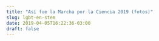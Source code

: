 ```yaml
---
title: "Así fue la Marcha por la Ciencia 2019 (fotos)"
slug: lgbt-en-stem
date: 2019-04-05T16:22:36-03:00
draft: false
---
```

<script src="https://cdn.jsdelivr.net/npm/publicalbum@latest/embed-ui.min.js" async></script>
<div class="pa-carousel-widget" style="width:100%; height:480px; display:none;"
  data-link="https://photos.app.goo.gl/WDYoQ1K1mzxSfCNq8"
  data-title="Marcha por la Ciencia 2019 🔬"
  data-description="33 new photos · Album by Agustín Covarrubias"
  data-background-color="#49bf9d">
  <img data-src="https://lh3.googleusercontent.com/wwNTo8eEM7MGE50vFJmky_PHVCEJvxuPNPpPsTubfxTv-JEVkcT1L7qX6PSKtyVl1w3JaBjvF4PonIzxFXxyfMsD06-0_nKhVjDouAWjnHIqYugd4nCyjG86g5FecdayhcmIZv41QtE=w1920-h1080" src="" alt="" />
  <img data-src="https://lh3.googleusercontent.com/lMJrfGgtZVhgPqg_yGQ-tS071nT0l2UhPzweoubA-T777QGxqddyo9gzUrVc0V16r9C74xw4aoQH8XhbPfpaWrQl_BgEHu6abeGTuHeT0ngfAO9RiqRA_HZAwBKVUmkK75PQbS4OoFc=w1920-h1080" src="" alt="" />
  <img data-src="https://lh3.googleusercontent.com/UYDB3kNRPEL1eiVDbfezLRD73n16nNNQ_LTjJePxPAF70Fngv6Mfknt-9_pjmorNtEXaLqsLBk1F-y0A8muZXfM4MJIZFKhb6yquksCyGaaScHbWxOdlzexIkSCb3kae_FLNuiM7uO0=w1920-h1080" src="" alt="" />
  <img data-src="https://lh3.googleusercontent.com/dk5BtLmT57B3sCc9DlEX2VblQ7omjXZ8dlFVMCsvADDu03kcnzMyFmxLFt93bRPve_NSNKecSKfTN9bzT0lh6rbddwO3UL_UYcaxOaMxSouQT7FzlMvk0Ny4mvVQEohH_45c6B0gEmA=w1920-h1080" src="" alt="" />
  <img data-src="https://lh3.googleusercontent.com/XEqTsXcZ4WCYtcJM6o9sTcfJ3SWEdg7U7_WCtpuS28b04Suv8HUkoAZIFCMJLIOFbDFLQc1dYwBsz7DbDkxVqPBfi_oQ5hXkl0CIBR9SIupGZ6-_jczdSYYOB47YOgH0GMaVhWzn__0=w1920-h1080" src="" alt="" />
  <img data-src="https://lh3.googleusercontent.com/-wa_OOPlQWUIuPbwgV9_RqxkivVWpJ0o1ScM_Az6Lhdlul8pDNffOgnMTygGkoU7tJsHFNfuAyjrhBRjP8gj2jWdloR6B97LI7Uo--GP-BykagLqPTJvvD9NtZfN7wF2fcGVLbEc0L8=w1920-h1080" src="" alt="" />
  <img data-src="https://lh3.googleusercontent.com/RT2FXm3TQ8s61W6M98pjQniK_qGUwMiLkyUq2nDScqLq8M9mmBhZ6noWbug97fOsAe5Pf2vUUy6pfOJq_v4hwYJEIiJqXUNQiswQUwyJea9K8CZm0XpUahz2ikTlKyC7J7qZveawalE=w1920-h1080" src="" alt="" />
  <img data-src="https://lh3.googleusercontent.com/MTz-cbVX8VSRcB9SDYkGl-NlHmId3CbMl_e98SzA_SgGgseFw9dFU8W80RGbUdiOEh6ZuV3j-VDIT6VNDyF0RhdutH55AWwEB5zfoFrtBBQYkrEiswYgg6QmUOCyawV4L8mA8xZMtQA=w1920-h1080" src="" alt="" />
  <img data-src="https://lh3.googleusercontent.com/AbeUQHP5MIyjXNCwgp7D9diSKXUuQx3TENiH8UckOz4eJmD_-91LIR8idsocYT9P8SrCRlNcS7dcOw42TKxtQ1vCJQ3Dos4chC1yJmDa8C8504_8OzQsZX4Ti69GZcdiCbE6_KhTjMI=w1920-h1080" src="" alt="" />
  <img data-src="https://lh3.googleusercontent.com/aFm3ybTccwzpXSr56cfP4irZ3unmuVPkL7i0ROMolfR-ClqcvWmSkQroPCo93bF2FDEz_wZYQitY9pDjYuugtQEiH7JzGm9FS4kIbp4yn1VBYDQvZDLgocZWafyZrnXdgQcbbJwN8K8=w1920-h1080" src="" alt="" />
  <img data-src="https://lh3.googleusercontent.com/AoVecMVe4z8A1oGH6V3NKUKcN_2zbqJkFJlIiNDYHhdrftFiHej_z2OIQt26hIVFayR5G23A_sTmADUWnMCi4tOeGzwNJ7v5q7zFOovSEaRWG2bPw-f31w1eZvpKxE_LeQvJOUhZnkE=w1920-h1080" src="" alt="" />
  <img data-src="https://lh3.googleusercontent.com/TKZM-YSB144be9iZQyrdrSy5DRMaXNSbXMmRqPnFXdKfdTJSsjYrupVZYZKu9dIzRTAHv99gegwcboAZQr2Td9OG73L_zLQ8M7cw9A1dG9TxVAFuSGtzRapKh9ADORi0oF-8eVt8M7Q=w1920-h1080" src="" alt="" />
  <img data-src="https://lh3.googleusercontent.com/UMdoNj4jDjc3XL0ohVy-ZG-GR6M3Ita2b-_MZGvH9hg6L73JDAjRgqYb77a7osuQCqnyJRSKjmpvUjfBh_rFbF3ECpIiR-2d23BfFtIzTiba_dINU4ybRWBfAGHgH54iRuuOm17CFMI=w1920-h1080" src="" alt="" />
  <img data-src="https://lh3.googleusercontent.com/lCyXHOgPS0G6AxsJImLSkIg-o2p1pDChsPg0ihkMFtZg9PppOhom4c_nErnBV1ozoAVjldxLNFwaEyjbnJ_UDKqWhtn6Z2h5JRDMqStGFU4nDeZiA4N0Nk7a_Z2weJNVDO5wFUfu2Hs=w1920-h1080" src="" alt="" />
  <img data-src="https://lh3.googleusercontent.com/6bkx4vVfatx-vz1dLTtSMEz8c_OzTZUl9YBd1sMddsOiu5P3tWNpLDega1PZWg-J9lyHg2DNZ9lRRQ7x1sHJ-5zyHLkgmd-_ZyX2F6Hk6LQwFd0se_IJpANdHAilkRXz_qmVvlKLNGM=w1920-h1080" src="" alt="" />
  <img data-src="https://lh3.googleusercontent.com/Rb4iWYFYHzQkbubfhLVQDZOw4kZHnbwyB__3gIEjDX7-6QgOx8osblgfQjSAvWa7gebT_cKxGw-gfkYwBCho2d8wn8oJ0INLaLhVsU8TLDJZkedOSJ3QQcUAgcK404FGXlsEGaON97E=w1920-h1080" src="" alt="" />
  <img data-src="https://lh3.googleusercontent.com/ecVZeRXAATbQJK3HZhwk0UPBm3E8g6Gr2Ahxrtxwuxkp-J2zbppnN6QXLiTCL7esEI1fmiYidNC19vCgQmAdgnSEcA4cbbb8KK0gGSSa-0fs2W3FrpXJUCyonKLZfR1IgFD0NL9duds=w1920-h1080" src="" alt="" />
  <img data-src="https://lh3.googleusercontent.com/MjUCib2qw7jtKVHHvert8MZew3RYjSzqWaZFd4Fjr_UjbxPsB7_iNWNooYC0q-3Eiwt_yAfoE99nz4-svCVQdm_u2YZ5-TWcoq1VHnLgKE8xpFNQbpHoMCakEMgfuk7luzbOQMLpjHI=w1920-h1080" src="" alt="" />
  <img data-src="https://lh3.googleusercontent.com/bZSR_Tjcq8X6ngAXlQ9HHX6KAaXUcy8faOUByST0IezawC3UbaB-aea5_gxK3L-x1vSc3Qf6lKWergS2C9TSxNcMzidzjNFwKpeF5Q8vwMxchLQNgzdUF-3yy7W1fGhynZ8Tfgf4-mc=w1920-h1080" src="" alt="" />
  <img data-src="https://lh3.googleusercontent.com/kRe6WBxM8qhIDESderFPvvo7nMMa62mYq1T9S4Hs9Z7qDhzKbEud-ifFAa3u9rVk4e8vKOFZEsFPe23_u_FfZCnFJRMKwNjOZlZOjKLEtC8mXqML27DFgp76a3_OPsTFQkHsJIZoVIg=w1920-h1080" src="" alt="" />
  <img data-src="https://lh3.googleusercontent.com/DIdmmU39MRKcR6meHPAFm-Lr7rmZVd97DSgvc1MuzOSJhqAtaii-O7krTRqGPeEIcD1uHL2-q1V26SHbcocTcvcf8HDYy4pEJH-ZOg6Ob6hHpmQRDOH4etOJ_2PGhaHY24lSnob9gEI=w1920-h1080" src="" alt="" />
  <img data-src="https://lh3.googleusercontent.com/ib97MaBtfLMdq8wrcekNkJE7NiYaogJ8ku8D7HG9x1KLBsjegod-u9nFqCqOiBqNCB0w9xuN1thqfJl9y4DtiQyT7oZg3yd-IzDO_lLgl0Qajt67rDkHSoSyOAhppXVQJaXZzziYniU=w1920-h1080" src="" alt="" />
  <img data-src="https://lh3.googleusercontent.com/3HRcI8fgNohWRhrJflB6KH3zJW-p6oundsIDqF0sTBeGZFfXGub-MPVe725E56OQrj0VSwXnIb6QkeFJOlNm6XEQxqqWINAgbonEQUD56AfsczcjaIKy10fQmQuzZQ_bZJN26DAUZqA=w1920-h1080" src="" alt="" />
  <img data-src="https://lh3.googleusercontent.com/x0jU0h5i4KDwCubJNJzbRWOuHpT1rBokEOAhGOAP7VD8yM1_l7vF2ZASGdTnb87rdBBmRaM_fovFRStxpdQLMZ4YLIW_k1jwKXz-V2ZOoUoKqswNAcy9qLvTMHDo9IbjuuGMupHYkts=w1920-h1080" src="" alt="" />
  <img data-src="https://lh3.googleusercontent.com/iqMc3eb7vZJoPH-3rTXbtFEc_yo3IliQNpZ799i_3onOZPyMCvhSeSKCJ2buDk9MXvVvue8fw9FV-XYx2cULUtrEFBk-baXGHiFP0-Y2EmzHjZXTKfBY5IpaqCl8EGxWdsIbyZaHtMs=w1920-h1080" src="" alt="" />
  <img data-src="https://lh3.googleusercontent.com/uplHGg4iRLteNvoPejeZjfyAsUSQYOcOKHvweFtm3Y52G0V5bvpq-iOobleh3gKfwGD8Zz6zXctP8kHllqIuODdn87U6Yi0JzeA_ub-G0JzDeybOZ7eDTeWDtiLUyR7FJhupq5L_P7U=w1920-h1080" src="" alt="" />
  <img data-src="https://lh3.googleusercontent.com/YehNT1BB5xVwymHomeE2alV4Td2Y8nCXWzlmWuh4nNsI_b7gvDrVIb6SsyKwMUSUH_WyrXBJ2luyUfCNlyLg7JJuzLqqG_mxGwO8mIwSiYeECuT6dGNG8CaG8Ph5Jo-Bh8QfiJJpasY=w1920-h1080" src="" alt="" />
  <img data-src="https://lh3.googleusercontent.com/OspQxx39PETmsMj-MVaHttbb5cXgXXeYCfzNk-f1i9gYLRfO0hrTTPBjOVk2VdZlSCepiABFTBjH9X4gYnp8LYe7kGPPhZiy0DqqcCx6f-F9h4-AQftH3gllI2vUnSBNa06tf_6jgco=w1920-h1080" src="" alt="" />
  <img data-src="https://lh3.googleusercontent.com/mpxIg7xjcqmlvMn91LHu5aZqC0BWhdywF6Khk-xQjlxrTmAjOpMselHh0BzsBEoQy3u8DqDdP7kLS_egOibf1zrcGaeHLFbQZe8nL4SKGGWhg2cZWkfeXikg_iKUJ8zHeCJ6IxZB48A=w1920-h1080" src="" alt="" />
  <img data-src="https://lh3.googleusercontent.com/wm3DOas4KBM4a9PB315eJPYQqhcGnlaGZC8c-8YyiKKDy4RszEPxN7-LPiTovKtjgRgiire-1qRx07oCYqJebDd7g4ooPvHL535wLIWGSjzpu0cMLNSAGSThCZeABqUE7Z49_elQe68=w1920-h1080" src="" alt="" />
  <img data-src="https://lh3.googleusercontent.com/JTHFVe1pNHOsTv6gW9By0rHOSM0eL9L5_J7BhB00gDZfJAegcDsqDYJa_au-nHMGcgNWH0XZ6wPBHXmEy53vluEmI-a6cKSNIeAsr77Yl9FrgW7Cznsd9UW1jCPDb51TISdkotOaMbw=w1920-h1080" src="" alt="" />
  <img data-src="https://lh3.googleusercontent.com/ZdhxAihEDSXk_53Jm11Rk_PVgvm24xoHOQsMHacB9i2ZcS9seLRvZn5nhTOxu0f7bwUFelFiQQzlwBP1kkdczjzngsOGJfTMlJc9Aof62is1iADTQ5acX-RejllgayzsPtfjEDqaJLQ=w1920-h1080" src="" alt="" />
  <img data-src="https://lh3.googleusercontent.com/Aq95JUvUWs7feXW3okdrmFkwsJyEmKun4P6ppoVuXRNAUt-DkQ_cIWQbpmnTqkgRdxwuIReulhJvUYeHciKx43153pdBsBCbT6f1rR5iXs5pBn0XX-ldO8n1C8YnfMvLv1ii5elySnQ=w1920-h1080" src="" alt="" />
</div>
